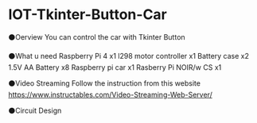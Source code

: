 # IOT-Tkinter-Button-Car
⚫Oerview
  You can control the car with Tkinter Button
  
⚫What u need
  Raspberry Pi 4 x1
  l298 motor controller x1
  Battery case x2
  1.5V AA Battery x8
  Raspberry pi car x1
  Rasberry Pi NOIR/w CS x1
  
⚫Video Streaming
  Follow the instruction from this website https://www.instructables.com/Video-Streaming-Web-Server/
  
⚫Circuit Design
   
  
